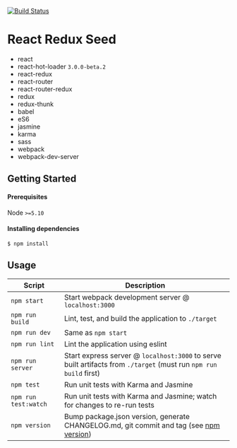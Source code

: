 [![Build Status](https://travis-ci.org/r-park/react-redux-seed.svg?branch=master)](https://travis-ci.org/r-park/react-redux-seed)


# React Redux Seed

- react
- react-hot-loader `3.0.0-beta.2`
- react-redux
- react-router
- react-router-redux
- redux
- redux-thunk
- babel
- eS6
- jasmine
- karma
- sass
- webpack
- webpack-dev-server


Getting Started
---------------

#### Prerequisites
Node `>=5.10`

#### Installing dependencies
```shell
$ npm install
```


Usage
-----

|Script|Description|
|---|---|
|`npm start`|Start webpack development server @ `localhost:3000`|
|`npm run build`|Lint, test, and build the application to `./target`|
|`npm run dev`|Same as `npm start`|
|`npm run lint`|Lint the application using eslint|
|`npm run server`|Start express server @ `localhost:3000` to serve built artifacts from `./target` (must run `npm run build` first)|
|`npm test`|Run unit tests with Karma and Jasmine|
|`npm run test:watch`|Run unit tests with Karma and Jasmine; watch for changes to re-run tests|
|`npm version`|Bump package.json version, generate CHANGELOG.md, git commit and tag (see [npm version](https://docs.npmjs.com/cli/version))|
